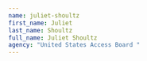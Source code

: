 ```yaml
---
name: juliet-shoultz
first_name: Juliet
last_name: Shoultz
full_name: Juliet Shoultz
agency: "United States Access Board "
---
```

